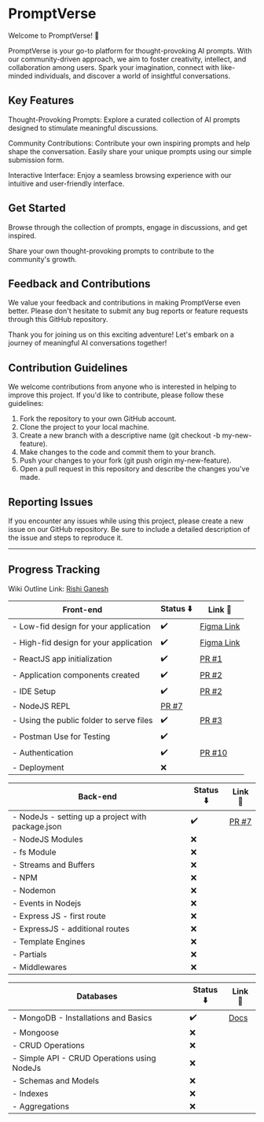 # PromptVerse

Welcome to PromptVerse! 🚀

PromptVerse is your go-to platform for thought-provoking AI prompts. With our community-driven approach, we aim to foster creativity, intellect, and collaboration among users. Spark your imagination, connect with like-minded individuals, and discover a world of insightful conversations.

## Key Features

Thought-Provoking Prompts: Explore a curated collection of AI prompts designed to stimulate meaningful discussions.

Community Contributions: Contribute your own inspiring prompts and help shape the conversation. Easily share your unique prompts using our simple submission form.

Interactive Interface: Enjoy a seamless browsing experience with our intuitive and user-friendly interface.

## Get Started

Browse through the collection of prompts, engage in discussions, and get inspired.

Share your own thought-provoking prompts to contribute to the community's growth.

## Feedback and Contributions

We value your feedback and contributions in making PromptVerse even better. Please don't hesitate to submit any bug reports or feature requests through this GitHub repository.

Thank you for joining us on this exciting adventure! Let's embark on a journey of meaningful AI conversations together!

## Contribution Guidelines

We welcome contributions from anyone who is interested in helping to improve this project. If you'd like to contribute, please follow these guidelines:

1. Fork the repository to your own GitHub account.
2. Clone the project to your local machine.
3. Create a new branch with a descriptive name (git checkout -b my-new-feature).
4. Make changes to the code and commit them to your branch.
5. Push your changes to your fork (git push origin my-new-feature).
6. Open a pull request in this repository and describe the changes you've made.

## Reporting Issues

If you encounter any issues while using this project, please create a new issue on our GitHub repository. Be sure to include a detailed description of the issue and steps to reproduce it.

---

## Progress Tracking

Wiki Outline Link: [Rishi Ganesh](https://wiki.kalvium.community/s/0d75b67a-f5e1-4a4d-9632-4dd7c6559111)

| **Front-end**                            | Status ⬇️                                                       | Link 🔗                                                                                                                                     |
| ---------------------------------------- | --------------------------------------------------------------- | ------------------------------------------------------------------------------------------------------------------------------------------- |
| - Low-fid design for your application    | ✔️                                                              | [Figma Link](https://www.figma.com/file/ubDFcFMyF1oQHYMi8SDfr7/PromptVerse-MVP-Low-Fid?node-id=0%3A1&t=8rEnAbCQA6JkRWhG-1)                  |
| - High-fid design for your application   | ✔️                                                              | [Figma Link](https://www.figma.com/file/pJuSvqsVbcjtYedazZ3Wwe/PromptVerse-MVP-High-Fid?node-id=0%3A1&t=juxvpX56JRkjZ05W-1)                 |
| - ReactJS app initialization             | ✔️                                                              | [PR #1](https://github.com/kalviumcommunity/PromptVerse/pull/3)                                                                             |
| - Application components created         | ✔️                                                              | [PR #2](https://github.com/kalviumcommunity/PromptVerse/pull/4)                                                                             |
| - IDE Setup                              | ✔️                                                              | [PR #2](https://github.com/kalviumcommunity/PromptVerse/pull/4)                                                                             |
| - NodeJS REPL                            | [PR #7](https://github.com/kalviumcommunity/PromptVerse/pull/7) |                                                                                                                                             |
| - Using the public folder to serve files | ✔️                                                              | [PR #3](https://github.com/kalviumcommunity/PromptVerse/pull/5/files#diff-ce5c4a98d9171065bbcc360e73f3a535bb7c0111e47e90da5c6ae3121123fa21) |
| - Postman Use for Testing                | ✔️                                                              |                                                                                                                                             |
| - Authentication                         | ✔️                                                              | [PR #10](https://github.com/kalviumcommunity/PromptVerse/pull/10)                                                                           |
| - Deployment                             | ❌                                                              |                                                                                                                                             |

| **Back-end**                                      | Status ⬇️ | Link 🔗                                                         |
| ------------------------------------------------- | --------- | --------------------------------------------------------------- |
| - NodeJs - setting up a project with package.json | ✔️        | [PR #7](https://github.com/kalviumcommunity/PromptVerse/pull/7) |
| - NodeJS Modules                                  | ❌        |                                                                 |
| - fs Module                                       | ❌        |                                                                 |
| - Streams and Buffers                             | ❌        |                                                                 |
| - NPM                                             | ❌        |                                                                 |
| - Nodemon                                         | ❌        |                                                                 |
| - Events in Nodejs                                | ❌        |                                                                 |
| - Express JS - first route                        | ❌        |                                                                 |
| - ExpressJS - additional routes                   | ❌        |                                                                 |
| - Template Engines                                | ❌        |                                                                 |
| - Partials                                        | ❌        |                                                                 |
| - Middlewares                                     | ❌        |                                                                 |

| **Databases**                               | Status ⬇️ | Link 🔗                                                                                                  |
| ------------------------------------------- | --------- | -------------------------------------------------------------------------------------------------------- |
| - MongoDB - Installations and Basics        | ✔️        | [Docs](https://docs.google.com/document/d/1dInzxTS7D-JqRd5xLFmSLJtTqra0QTqRSDnbreHJaLM/edit?usp=sharing) |
| - Mongoose                                  | ❌        |                                                                                                          |
| - CRUD Operations                           | ❌        |                                                                                                          |
| - Simple API - CRUD Operations using NodeJs | ❌        |                                                                                                          |
| - Schemas and Models                        | ❌        |                                                                                                          |
| - Indexes                                   | ❌        |                                                                                                          |
| - Aggregations                              | ❌        |                                                                                                          |
